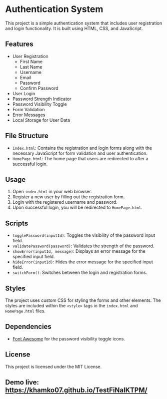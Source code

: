 # Authentication System

This project is a simple authentication system that includes user registration and login functionality. It is built using HTML, CSS, and JavaScript.

## Features

- User Registration
  - First Name
  - Last Name
  - Username
  - Email
  - Password
  - Confirm Password
- User Login
- Password Strength Indicator
- Password Visibility Toggle
- Form Validation
- Error Messages
- Local Storage for User Data

## File Structure

- `index.html`: Contains the registration and login forms along with the necessary JavaScript for form validation and user authentication.
- `HomePage.html`: The home page that users are redirected to after a successful login.

## Usage

1. Open `index.html` in your web browser.
2. Register a new user by filling out the registration form.
3. Login with the registered username and password.
4. Upon successful login, you will be redirected to `HomePage.html`.

## Scripts

- `togglePassword(inputId)`: Toggles the visibility of the password input field.
- `validatePassword(password)`: Validates the strength of the password.
- `showError(inputId, message)`: Displays an error message for the specified input field.
- `hideError(inputId)`: Hides the error message for the specified input field.
- `switchForm()`: Switches between the login and registration forms.

## Styles

The project uses custom CSS for styling the forms and other elements. The styles are included within the `<style>` tags in the `index.html` and `HomePage.html` files.

## Dependencies

- [Font Awesome](https://cdnjs.cloudflare.com/ajax/libs/font-awesome/6.0.0/css/all.min.css) for the password visibility toggle icons.

## License

This project is licensed under the MIT License.

## Demo live: https://khamko07.github.io/TestFiNalKTPM/ 

